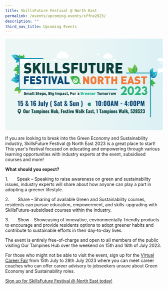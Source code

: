 ```yaml
---
title: SkillsFuture Festival @ North East
permalink: /events/upcoming-events/sffne2023/
description: ""
third_nav_title: Upcoming Events
---
```

![](/images/oth_website%20banner_skillsfuture%20festival%202023.png)

If you are looking to break into the Green Economy and Sustainability industry, SkillsFuture Festival @ North East 2023 is a great place to start! This year's festival focused on educating and empowering through various learning opportunities with industry experts at the event, subsidised courses and more!

**What should you expect?**

1.       Speak – Speaking to raise awareness on green and sustainability issues, industry experts will share about how anyone can play a part in adopting a greener lifestyle.  
  

2.       Share – Sharing of available Green and Sustainability courses, residents can pursue education, empowerment, and skills-upgrading with SkillsFuture-subsidised courses within the industry.  
  

3.       Show – Showcasing of innovative, environmentally-friendly products to encourage and provide residents options to adopt greener habits and contribute to sustainable efforts in their day-to-day lives.

The event is entirely free-of-charge and open to all members of the public visiting Our Tampines Hub over the weekend on 15th and 16th of July 2023. 

For those who might not be able to visit the event, sign up for the [Virtual Career Fair](https://e2i-events-sustainability.app.kinobi.asia/jobs) from 15th July to 28th July 2023 where you can meet career coaches who can offer career advisory to jobseekers unsure about Green Economy and Sustainability roles. 

[Sign up for SkillsFuture Festival @ North East today!](go.gov.sg/sffne2023)
